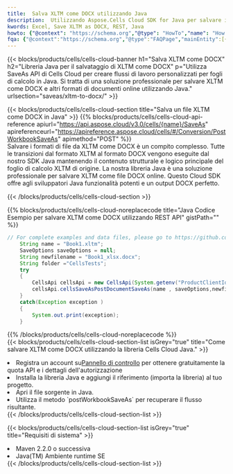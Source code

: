 ```yaml
---
title:  Salva XLTM come DOCX utilizzando Java
description:  Utilizzando Aspose.Cells Cloud SDK for Java per salvare il file in formato XLTM come file in formato DOCX.
kwords: Excel, Save XLTM as DOCX, REST, Java
howto: {"@context": "https://schema.org","@type": "HowTo","name": "How to save XLTM as DOCX using the Cells Cloud Java library.","description": "How to save XLTM as DOCX using the Cells Cloud Java library.","image": {"@type": "ImageObject"},"url": "/java/saveas/xltm-to-docx/","step": [{ "@type": "HowToStep","name": "How to save XLTM as DOCX using the Cells Cloud Java library. step 1", "image": {"@type": "ImageObject",},"url": "/java/saveas/xltm-to-docx/","text": "Register an account at <a href='https://dashboard.aspose.cloud/'>Dashboard</a> to get free API quota & authorization details",},{ "@type": "HowToStep","name": "How to save XLTM as DOCX using the Cells Cloud Java library. step 1", "image": {"@type": "ImageObject",},"url": "/java/saveas/xltm-to-docx/","text": "Install Java library and add the reference (import the library) to your project.",},{ "@type": "HowToStep","name": "How to save XLTM as DOCX using the Cells Cloud Java library. step 1", "image": {"@type": "ImageObject",},"url": "/java/saveas/xltm-to-docx/","text": "Open the source file in Java.",},{ "@type": "HowToStep","name": "How to save XLTM as DOCX using the Cells Cloud Java library. step 1", "image": {"@type": "ImageObject",},"url": "/java/saveas/xltm-to-docx/","text": "Use the `postWorkbookSaveAs` method to retrieve the resulting stream.",}, ],"supply": {"@type": "HowToSupply","name": "document"},"tool": [{"@type": "HowToTool","name": "IntelliJ IDEA, Visual Studio Code, Eclipse"},{"@type": "HowToTool","name": "Aspose Cells"}],"totalTime": "PT6M"}
fqa: {"@context":"https://schema.org","@type":"FAQPage","mainEntity":[{"@type":"Question","name":"Why save file as other formats file in C# using REST API?","acceptedAnswer":{"@type":"Answer","text":"Documents are encoded in many ways, and some files may be incompatible with the software you use. To open and read such files, just save them as appropriate file formats.<br/><ol><li>Install .NET SDK and add the reference (import the library) to your project.</li><li>Open the source file in C# using REST API.</li><li>Call the PostWorkbookSaveAsRequest() method, passing an output filename with required extension.</li><li>Get the result of save as a separate file.</li></ol>"}},{"@type":"Question","name":"What file formats can I save as with your C# library?","acceptedAnswer":{"@type":"Answer","text":"We support a variety of file formats for conversion using .NET library, including XLSX, Excel, xls , PDF, CSV, HTML, Markdown, XML, PNG, JPG, TIFF, Json, TXT and many more."}},{"@type":"Question","name":"What is the maximum allowed file size for conversion using this .NET library?","acceptedAnswer":{"@type":"Answer","text":"There are no file size limits for format conversions using .NET library."}}]}
---
```

{{< blocks/products/cells/cells-cloud-banner h1="Salva XLTM come DOCX" h2="Libreria Java per il salvataggio di XLTM come DOCX" p="Utilizza SaveAs API di Cells Cloud per creare flussi di lavoro personalizzati per fogli di calcolo in Java. Si tratta di una soluzione professionale per salvare XLTM come DOCX e altri formati di documenti online utilizzando Java." urlsection="saveas/xltm-to-docx/" >}}

{{< blocks/products/cells/cells-cloud-section title="Salva un file XLTM come DOCX in Java" >}}
{{% blocks/products/cells/cells-cloud-api-reference apiurl="https://api.aspose.cloud/v3.0/cells/{name}/SaveAs" apireferenceurl="https://apireference.aspose.cloud/cells/#/Conversion/PostWorkbookSaveAs" apimethod="POST" %}}
<br/>
Salvare i formati di file da XLTM come DOCX è un compito complesso. Tutte le transizioni dal formato XLTM al formato DOCX vengono eseguite dal nostro SDK Java mantenendo il contenuto strutturale e logico principale del foglio di calcolo XLTM di origine. La nostra libreria Java è una soluzione professionale per salvare XLTM come file DOCX online. Questo Cloud SDK offre agli sviluppatori Java funzionalità potenti e un output DOCX perfetto.

{{< /blocks/products/cells/cells-cloud-section >}}

{{% blocks/products/cells/cells-cloud-noreplacecode title="Java Codice Esempio per salvare XLTM come DOCX utilizzando REST API" gistPath="" %}}
  
```java
// For complete examples and data files, please go to https://github.com/aspose-cells-cloud/aspose-cells-cloud-java/
    String name = "Book1.xltm";
    SaveOptions saveOptions = null;
    String newfilename = "Book1_xlsx.docx";
    String folder ="CellsTests";
    try 
    {
        CellsApi cellsApi = new CellsApi(System.getenv("ProductClientId"), System.getenv("ProductClientSecret"));
        cellsApi.cellsSaveAsPostDocumentSaveAs(name , saveOptions,newfilename,false,false,folder,null,null,null,true);                       
    }
    catch(Exception exception )
    {
        System.out.print(exception);
    }
```
  
{{% /blocks/products/cells/cells-cloud-noreplacecode %}}
<br/>
{{< blocks/products/cells/cells-cloud-section-list isGrey="true" title="Come salvare XLTM come DOCX utilizzando la libreria Cells Cloud Java." >}}
<li> Registra un account su<a href="https://dashboard.aspose.cloud/">Pannello di controllo</a> per ottenere gratuitamente la quota API e i dettagli dell'autorizzazione</li>
<li>Installa la libreria Java e aggiungi il riferimento (importa la libreria) al tuo progetto.</li>
<li>Apri il file sorgente in Java.</li>
<li>Utilizza il metodo `postWorkbookSaveAs` per recuperare il flusso risultante.</li>
{{< /blocks/products/cells/cells-cloud-section-list >}}

{{< blocks/products/cells/cells-cloud-section-list isGrey="true" title="Requisiti di sistema" >}}
<li>Maven 2.2.0 o successiva</li>
<li>Java(TM) Ambiente runtime SE</li>
{{< /blocks/products/cells/cells-cloud-section-list >}}
